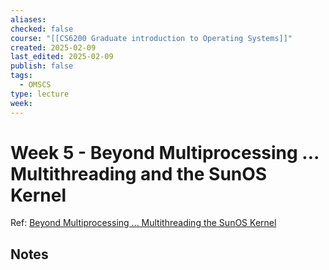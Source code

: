```yaml
---
aliases: 
checked: false
course: "[[CS6200 Graduate introduction to Operating Systems]]"
created: 2025-02-09
last_edited: 2025-02-09
publish: false
tags:
  - OMSCS
type: lecture
week:
---
```

# Week 5 - Beyond Multiprocessing ... Multithreading and the SunOS Kernel

Ref: [Beyond Multiprocessing ... Multithreading the SunOS Kernel](https://s3.amazonaws.com/content.udacity-data.com/courses/ud923/references/ud923-eykholt-paper.pdf)

## Notes

